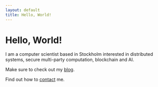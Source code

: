 ```yaml
---
layout: default
title: Hello, World!
---
```


# Hello, World!
I am a computer scientist based in Stockholm interested in distributed systems, secure multi-party computation, blockchain and AI.

Make sure to check out my [blog](blog).

Find out how to [contact](contact) me.
